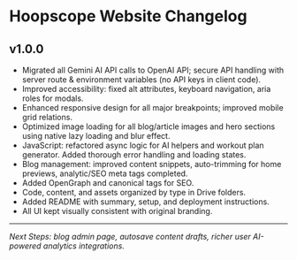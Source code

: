 # Hoopscope Website Changelog

## v1.0.0

- Migrated all Gemini AI API calls to OpenAI API; secure API handling with server route & environment variables (no API keys in client code).
- Improved accessibility: fixed alt attributes, keyboard navigation, aria roles for modals.
- Enhanced responsive design for all major breakpoints; improved mobile grid relations.
- Optimized image loading for all blog/article images and hero sections using native lazy loading and blur effect.
- JavaScript: refactored async logic for AI helpers and workout plan generator. Added thorough error handling and loading states.
- Blog management: improved content snippets, auto-trimming for home previews, analytic/SEO meta tags completed.
- Added OpenGraph and canonical tags for SEO.
- Code, content, and assets organized by type in Drive folders.
- Added README with summary, setup, and deployment instructions.
- All UI kept visually consistent with original branding.

---
*Next Steps: blog admin page, autosave content drafts, richer user AI-powered analytics integrations.*